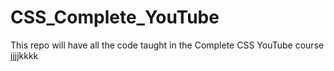 # CSS_Complete_YouTube
This repo will have all the code taught in the Complete CSS YouTube course
<br> jjjjkkkk